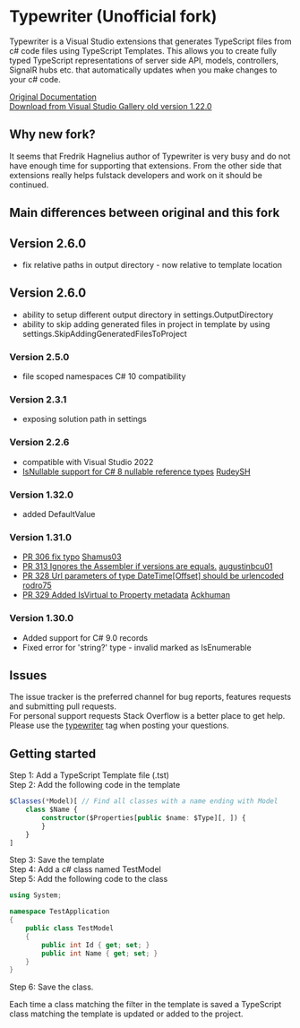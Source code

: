 # Typewriter (Unofficial fork)

Typewriter is a Visual Studio extensions that generates TypeScript files from c# code files using TypeScript Templates.
This allows you to create fully typed TypeScript representations of server side API, models, controllers, SignalR hubs etc. that automatically updates when you make changes to your c# code.

[Original Documentation](http://frhagn.github.io/Typewriter)  
[Download from Visual Studio Gallery old version 1.22.0](https://visualstudiogallery.msdn.microsoft.com/e1d68248-f30e-4a5d-bf18-31399a0bcfa6)

## Why new fork?

It seems that Fredrik Hagnelius author of Typewriter is very busy and do not have enough time for supporting that extensions.
From the other side that extensions really helps fulstack developers and work on it should be continued.

## Main differences between original and this fork

## Version 2.6.0

- fix relative paths in output directory - now relative to template location

## Version 2.6.0

- ability to setup different output directory in settings.OutputDirectory
- ability to skip adding generated files in project in template by using settings.SkipAddingGeneratedFilesToProject

### Version 2.5.0

- file scoped namespaces C# 10 compatibility

### Version 2.3.1

- exposing solution path in settings

### Version 2.2.6

- compatible with Visual Studio 2022
- [IsNullable support for C# 8 nullable reference types](https://github.com/AdaskoTheBeAsT/Typewriter/pull/1) [RudeySH](https://github.com/RudeySH)

### Version 1.32.0

- added DefaultValue

### Version 1.31.0

- [PR 306 fix typo](https://github.com/frhagn/Typewriter/pull/306) [Shamus03](https://github.com/Shamus03)
- [PR 313 Ignores the Assembler if versions are equals.](https://github.com/frhagn/Typewriter/pull/313) [augustinbcu01](https://github.com/agustinbcu01)
- [PR 328 Url parameters of type DateTime[Offset] should be urlencoded](https://github.com/frhagn/Typewriter/pull/328) [rodro75](https://github.com/rodro75)
- [PR 329 Added IsVirtual to Property metadata](https://github.com/frhagn/Typewriter/pull/329) [Ackhuman](https://github.com/Ackhuman)

### Version 1.30.0

- Added support for C# 9.0 records
- Fixed error for 'string?' type - invalid marked as IsEnumerable

## Issues

The issue tracker is the preferred channel for bug reports, features requests and submitting pull requests.   
For personal support requests Stack Overflow is a better place to get help. Please use the   [typewriter](http://stackoverflow.com/questions/tagged/typewriter) tag when posting your questions.

## Getting started

Step 1: Add a TypeScript Template file (.tst)  
Step 2: Add the following code in the template

```typescript
$Classes(*Model)[ // Find all classes with a name ending with Model
    class $Name {
        constructor($Properties[public $name: $Type][, ]) {
        }
    }
]
```

Step 3: Save the template  
Step 4: Add a c# class named TestModel  
Step 5: Add the following code to the class

```c#
using System;

namespace TestApplication
{
    public class TestModel
    {
        public int Id { get; set; }
        public int Name { get; set; }
    }
}
```

Step 6: Save the class.  

Each time a class matching the filter in the template is saved a TypeScript class matching the template is updated or added to the project.
